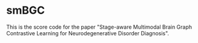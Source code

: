 # smBGC
This is the score code for the paper "Stage-aware Multimodal Brain Graph Contrastive Learning for Neurodegenerative Disorder Diagnosis".
